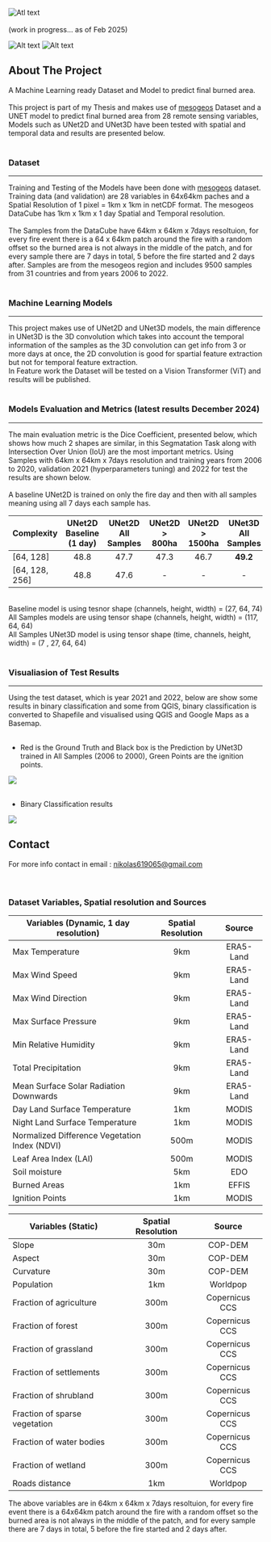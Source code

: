 ![Atl text](https://github.com/nikos230/WildFireSpread/blob/main/logos/fire.png)<br /> <br /> 
(work in progress... as of Feb 2025)

![Alt text](https://raw.githubusercontent.com/nikos230/WildFireSpread/main/screenshots/dynamic_variables.gif)
![Alt text](https://raw.githubusercontent.com/nikos230/WildFireSpread/main/screenshots/dynamic_variables_test.gif)


## About The Project
A Machine Learning ready Dataset and Model to predict final burned area. <br /> <br /> 
This project is part of my Thesis and makes use of [mesogeos](https://github.com/Orion-AI-Lab/mesogeos) Dataset and a UNET model to predict final burned area from 28 remote sensing variables, Models such as UNet2D and UNet3D have been tested with spatial and temporal data and results are presented below.<br /><br /> 

### Dataset
---
Training and Testing of the Models have been done with [mesogeos](https://github.com/Orion-AI-Lab/mesogeos) dataset. Training data (and validation) are 28 variables in 64x64km paches and a Spatial Resolution of 1 pixel = 1km x 1km in netCDF format. The mesogeos DataCube has 1km x 1km x 1 day Spatial and Temporal resolution. <br /> <br />
The Samples from the DataCube have 64km x 64km x 7days resoltuion, for every fire event there is a 64 x 64km patch around the fire with a random offset so the burned area is not always in the middle of the patch, and for every sample there are 7 days in total, 5 before the fire started and 2 days after. Samples are from the mesogeos region and includes 9500 samples from 31 countries and from years 2006 to 2022. <br /><br />


### Machine Learning Models
---
This project makes use of UNet2D and UNet3D models, the main difference in UNet3D is the 3D convolution which takes into account the temporal information of the samples as the 3D convolution can get info from 3 or more days at once, the 2D convolution is good for spartial feature extraction but not for temporal feature extraction. <br />
In Feature work the Dataset will be tested on a Vision Transformer (ViT) and results will be published. <br /><br />


### Models Evaluation and Metrics (latest results December 2024)
---
The main evaluation metric is the Dice Coefficient, presented below, which shows how much 2 shapes are similar, in this Segmatation Task along with Intersection Over Union (IoU) are the most important metrics. Using Samples with 64km x 64km x 7days resolution and training years from 2006 to 2020, validation 2021 (hyperparameters tuning) and 2022 for test the results are shown below. <br /> <br />
A baseline UNet2D is trained on only the fire day and then with all samples meaning using all 7 days each sample has. 


| Complexity     | UNet2D<br /> Baseline (1 day) | UNet2D<br /> All Samples  | UNet2D <br /> > 800ha | UNet2D <br /> > 1500ha | UNet3D <br /> All Samples
|----------------|:-----------------------------:|:-------------------------:|:---------------------:|:----------------------:|:-------------------------:
| [64, 128]      | 48.8                          | 47.7                      | 47.3                  | 46.7                   | **49.2**                          
| [64, 128, 256] | 48.8                          | 47.6                      | -                     | -                      | -

<br />Baseline model is using tesnor shape (channels, height, width) = (27, 64, 74) <br />
All Samples models are using tensor shape (channels, height, width) = (117, 64, 64) <br />
All Samples UNet3D model is using tensor shape (time, channels, height, width) = (7 , 27, 64, 64) <br /> <br />

### Visualiasion of Test Results
---
Using the test dataset, which is year 2021 and 2022, below are show some results in binary classification and some from QGIS, binary classification is converted to Shapefile and visualised using QGIS and Google Maps as a Basemap. <br /> <br />

 - Red is the Ground Truth and Black box is the Prediction by UNet3D trained in All Samples (2006 to 2000), Green Points are the ignition points.

<img src="https://github.com/nikos230/WildFireSpread/blob/main/screenshots/Picture2.png">  <br /> <br />

- Binary Classification results

<img src="https://github.com/nikos230/WildFireSpread/blob/main/screenshots/Screenshot_2.jpg">


## Contact
For more info contact in email : nikolas619065@gmail.com <br /><br /><br />

### Dataset Variables, Spatial resolution and Sources

| Variables (Dynamic, 1 day resolution)        | Spatial Resolution | Source     |  
|----------------------------------------------|:------------------:|:----------:|
|Max Temperature                               | 9km                | ERA5-Land  |
|Max Wind Speed                                | 9km                | ERA5-Land  |
|Max Wind Direction                            | 9km                | ERA5-Land  |
|Max Surface Pressure                          | 9km                | ERA5-Land  |
|Min Relative Humidity                         | 9km                | ERA5-Land  |
|Total Precipitation                           | 9km                | ERA5-Land  |
|Mean Surface Solar Radiation Downwards        | 9km                | ERA5-Land  |
|Day Land Surface Temperature                  | 1km                | MODIS      |
|Night Land Surface Temperature                | 1km                | MODIS      |
|Normalized Difference Vegetation Index (NDVI) | 500m               | MODIS      |
|Leaf Area Index (LAI)                         | 500m               | MODIS      |
|Soil moisture                                 | 5km                | EDO        |
|Burned Areas                                  | 1km                | EFFIS      |
|Ignition Points                               | 1km                | MODIS      |

| Variables (Static)                           | Spatial Resolution | Source     |
|----------------------------------------------|:------------------:|:----------:|
|Slope                                         |30m                 | COP-DEM     
|Aspect                                        |30m                 | COP-DEM
|Curvature                                     |30m                 | COP-DEM
|Population                                    |1km                 | Worldpop
|Fraction of agriculture                       |300m                | Copernicus CCS
|Fraction of forest                            |300m                | Copernicus CCS
|Fraction of grassland                         |300m                | Copernicus CCS
|Fraction of settlements                       |300m                | Copernicus CCS
|Fraction of shrubland                         |300m                | Copernicus CCS
|Fraction of sparse vegetation                 |300m                | Copernicus CCS
|Fraction of water bodies                      |300m                | Copernicus CCS
|Fraction of wetland                           |300m                | Copernicus CCS
|Roads distance                                |1km                 | Worldpop

The above variables are in 64km x 64km x 7days resoltuion, for every fire event there is a 64x64km patch around the fire with a random offset so the burned area is not always in the middle of the patch, and for every sample there are 7 days in total, 5 before the fire started and 2 days after.


